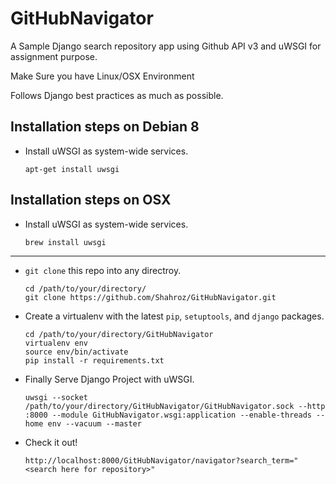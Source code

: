 # GitHubNavigator
A Sample Django search repository app using Github API v3 and uWSGI for assignment purpose.

Make Sure you have Linux/OSX Environment

Follows Django best practices as much as possible. 

Installation steps on Debian 8
------------------------------

- Install uWSGI as system-wide services.

    ```
    apt-get install uwsgi
    ```

Installation steps on OSX
------------------------------

- Install uWSGI as system-wide services.

    ```
    brew install uwsgi
    ```
------------------------------
- `git clone` this repo into any directroy.

    ```
    cd /path/to/your/directory/
    git clone https://github.com/Shahroz/GitHubNavigator.git
    ```

- Create a virtualenv with the latest `pip`, `setuptools`, and `django` packages.
    ```
    cd /path/to/your/directory/GitHubNavigator
    virtualenv env
    source env/bin/activate
    pip install -r requirements.txt
    ```
- Finally Serve Django Project with uWSGI.

    ```
    uwsgi --socket /path/to/your/directory/GitHubNavigator/GitHubNavigator.sock --http :8000 --module GitHubNavigator.wsgi:application --enable-threads --home env --vacuum --master
    ```
- Check it out!

    ```
    http://localhost:8000/GitHubNavigator/navigator?search_term="<search here for repository>"
    ```
